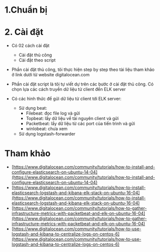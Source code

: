 ﻿# 1.Chuẩn bị


# 2. Cài đặt

- Có 02 cách cài đặt
	- Cài đặt thủ công
	- Cài đặt theo script
	
- Phần cài đặt thủ công, tôi thực hiện step by step theo tài liệu tham khảo ở link dưới từ website digitalocean.com

- Phần cài đặt script là tôi tự viết dự trên các bước ở cài đặt thủ công. Có chọn lựa các cách truyền dữ liệu từ client đến ELK server

- Có các hình thức để gửi dữ liệu từ client tới ELK server:
	- Sử dụng beat:
		- Filebeat: đọc file log và gửi
		- Topbeat: lấy dữ liệu về tài nguyên client và gửi
		- Packetbeat: lấy dữ liệu từ các port của tiến trình và gửi
		- winlobeat: chưa xem
	- Sử dụng logstash-forwarder

# Tham khảo
- [https://www.digitalocean.com/community/tutorials/how-to-install-and-configure-elasticsearch-on-ubuntu-14-04](https://www.digitalocean.com/community/tutorials/how-to-install-and-configure-elasticsearch-on-ubuntu-14-04)
- [https://www.digitalocean.com/community/tutorials/how-to-install-elasticsearch-logstash-and-kibana-elk-stack-on-ubuntu-16-04](https://www.digitalocean.com/community/tutorials/how-to-install-elasticsearch-logstash-and-kibana-elk-stack-on-ubuntu-16-04)
- [https://www.digitalocean.com/community/tutorials/how-to-gather-infrastructure-metrics-with-packetbeat-and-elk-on-ubuntu-16-04](https://www.digitalocean.com/community/tutorials/how-to-gather-infrastructure-metrics-with-packetbeat-and-elk-on-ubuntu-16-04)
- [https://www.digitalocean.com/community/tutorials/how-to-use-logstash-and-kibana-to-centralize-logs-on-centos-6](https://www.digitalocean.com/community/tutorials/how-to-use-logstash-and-kibana-to-centralize-logs-on-centos-6)
